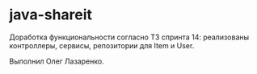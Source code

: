 # java-shareit
Доработка функциональности согласно ТЗ спринта 14:
реализованы контроллеры, сервисы, репозитории для Item и User.

Выполнил Олег Лазаренко.
